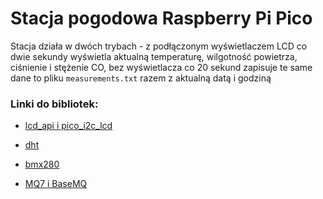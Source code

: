 # Stacja pogodowa Raspberry Pi Pico

Stacja działa w dwóch trybach - z podłączonym wyświetlaczem LCD co dwie sekundy wyświetla aktualną temperaturę, wilgotność powietrza, ciśnienie i stężenie CO, bez wyświetlacza co 20 sekund zapisuje te same dane to pliku `measurements.txt` razem z aktualną datą i godziną

### Linki do bibliotek:

* [lcd_api i pico_i2c_lcd](https://github.com/T-622/RPI-PICO-I2C-LCD)

* [dht](https://github.com/ikornaselur/pico-libs/tree/master/src/dht11)

* [bmx280](https://github.com/lemariva/uPySensors)

* [MQ7 i BaseMQ](https://github.com/kartun83/micropython-MQ)
